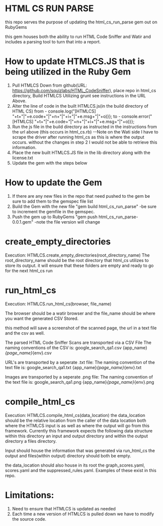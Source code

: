# **HTML CS RUN PARSE**

this repo serves the purpose of updating the html_cs_run_parse gem out on RubyGems

this gem houses both the ability to run HTML Code Sniffer and Watir and includes a parsing tool to turn that into a report. 

# **How to update HTMLCS.JS that is being utilized in the Ruby Gem** 

1. Pull HTMLCS Down from github(URL: https://github.com/squizlabs/HTML_CodeSniffer), place repo in html_cs directory, Build HTMLCS Utilizing grunt see instructions in the URL Above.
2. Alter the line of code in the built HTMLCS.js(in the build directory of HTML CS)
from -  console.log("[HTMLCS] "+t+"|"+e.code+"|"+n+"|"+i+"|"+e.msg+"|"+o)}};
to -  console.error("[HTMLCS] "+t+"|"+e.code+"|"+n+"|"+i+"|"+e.msg+"|"+o)}}; 
3. Run the js file in the build directory as instructed in the instructions from the url above (this occurs in html_cs.rb)
  --Note on the Wati side I have to scrape the driver after running html_cs as this is where the output occurs. without the changes in step 2 I would not be able to retrieve this information. 
4. Place the new built HTMLCS.JS file in the lib directory along with the license.txt
5. Update the gem with the steps below

# **How to update the Gem**  
1. If there are any new files in the repo that need pushed to the gem be sure to add them to the gemspec file list
2. Build the Gem with the new file "gem build html_cs_run_parse" -be sure to increment the gemfile in the gemspec. 
3. Push the gem up to RubyGems "gem push html_cs_run_parse-0.0.1.gem" -note the file version will change

# **create_empty_directories**
Execution: HTMLCS.create_empty_directories(root_directory_name) 
The root_directory_name should be the root directory that html_cs utilizes to store its output. 
it will ensure that these folders are empty and ready to go for the next html_cs run 


# **run_html_cs** 
Execution: HTMLCS.run_html_cs(browser, file_name) 

The browser should be a watir browser and the file_name should be where you want the generated CSV Stored. 

this method will save a screenshot of the scanned page, the url in a text file and the csv as well. 

The parsed HTML Code Sniffer Scans are transported via a CSV File
The naming conventions of the CSV is: 
google_search_qa1.csv
{app_name}_{page_name}_{env}.csv

URL's are transported by a seperate .txt file: 
The naming convention of the text file is: 
google_search_qa1.txt
{app_name}_{page_name}_{env}.txt

Images are transported by a seperate .png file: 
The naming convention of the text file is: 
google_search_qa1.png
{app_name}_{page_name}_{env}.png


# **compile_html_cs**
Execution: HTMLCS.compile_html_cs(data_location)
the data_location should be the relative location from the caller of the data location both where the HTMLCS input is as well as where the output will go from this framework.
Currently this framework expects the following data structure within this directory
an input and output directory and within the output directory a files directory. 
 
Input should house the information that was generated via run_html_cs the output and files(within output) directory should both be empty. 

the data_location should also house in its root the graph_scores.yaml, scores.yaml and the suppressed_rules.yaml. Examples of these exist in this repo.  



# **Limitations:** 

1. Need to ensure that HTMLCS is updated as needed
2. Each time a new version of HTMLCS is pulled down we have to modify the source code. 


